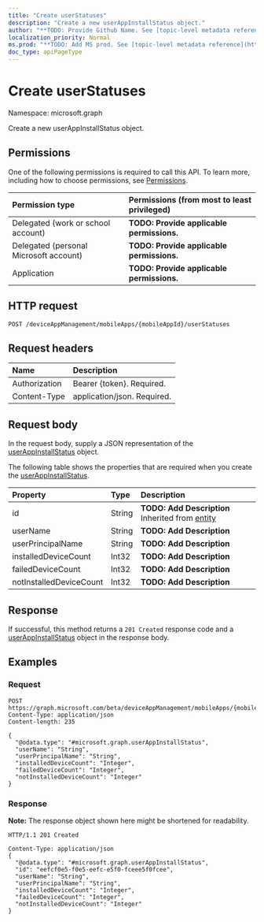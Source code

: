 ```yaml
---
title: "Create userStatuses"
description: "Create a new userAppInstallStatus object."
author: "**TODO: Provide Github Name. See [topic-level metadata reference](https://msgo.azurewebsites.net/add/document/guidelines/metadata.html#topic-level-metadata)**"
localization_priority: Normal
ms.prod: "**TODO: Add MS prod. See [topic-level metadata reference](https://msgo.azurewebsites.net/add/document/guidelines/metadata.html#topic-level-metadata)**"
doc_type: apiPageType
---
```


# Create userStatuses
Namespace: microsoft.graph

Create a new userAppInstallStatus object.

## Permissions
One of the following permissions is required to call this API. To learn more, including how to choose permissions, see [Permissions](/graph/permissions-reference).

|Permission type|Permissions (from most to least privileged)|
|:---|:---|
|Delegated (work or school account)|**TODO: Provide applicable permissions.**|
|Delegated (personal Microsoft account)|**TODO: Provide applicable permissions.**|
|Application|**TODO: Provide applicable permissions.**|

## HTTP request

<!-- {
  "blockType": "ignored"
}
-->
``` http
POST /deviceAppManagement/mobileApps/{mobileAppId}/userStatuses
```

## Request headers
|Name|Description|
|:---|:---|
|Authorization|Bearer {token}. Required.|
|Content-Type|application/json. Required.|

## Request body
In the request body, supply a JSON representation of the [userAppInstallStatus](../resources/intune-userappinstallstatus.md) object.

The following table shows the properties that are required when you create the [userAppInstallStatus](../resources/intune-userappinstallstatus.md).

|Property|Type|Description|
|:---|:---|:---|
|id|String|**TODO: Add Description** Inherited from [entity](../resources/entity.md)|
|userName|String|**TODO: Add Description**|
|userPrincipalName|String|**TODO: Add Description**|
|installedDeviceCount|Int32|**TODO: Add Description**|
|failedDeviceCount|Int32|**TODO: Add Description**|
|notInstalledDeviceCount|Int32|**TODO: Add Description**|



## Response

If successful, this method returns a `201 Created` response code and a [userAppInstallStatus](../resources/intune-userappinstallstatus.md) object in the response body.

## Examples

### Request
<!-- {
  "blockType": "request",
  "name": "create_userappinstallstatus_from_"
}
-->
``` http
POST https://graph.microsoft.com/beta/deviceAppManagement/mobileApps/{mobileAppId}/userStatuses
Content-Type: application/json
Content-length: 235

{
  "@odata.type": "#microsoft.graph.userAppInstallStatus",
  "userName": "String",
  "userPrincipalName": "String",
  "installedDeviceCount": "Integer",
  "failedDeviceCount": "Integer",
  "notInstalledDeviceCount": "Integer"
}
```


### Response
**Note:** The response object shown here might be shortened for readability.
<!-- {
  "blockType": "response",
  "truncated": true,
  "@odata.type": "microsoft.graph.userAppInstallStatus"
}
-->
``` http
HTTP/1.1 201 Created

Content-Type: application/json
{
  "@odata.type": "#microsoft.graph.userAppInstallStatus",
  "id": "eefcf0e5-f0e5-eefc-e5f0-fceee5f0fcee",
  "userName": "String",
  "userPrincipalName": "String",
  "installedDeviceCount": "Integer",
  "failedDeviceCount": "Integer",
  "notInstalledDeviceCount": "Integer"
}
```


